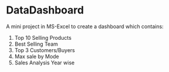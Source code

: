 # DataDashboard
A mini project in MS-Excel to create a dashboard which contains:

1. Top 10 Selling Products
2. Best Selling Team
3. Top 3 Customers/Buyers
4. Max sale by Mode
5. Sales Analysis Year wise

